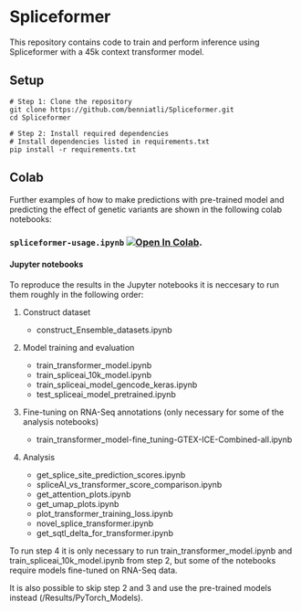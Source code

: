 # Spliceformer

This repository contains code to train and perform inference using Spliceformer with a 45k context transformer model.

## Setup

```shell
# Step 1: Clone the repository
git clone https://github.com/benniatli/Spliceformer.git
cd Spliceformer

# Step 2: Install required dependencies
# Install dependencies listed in requirements.txt
pip install -r requirements.txt
```

## Colab

Further examples of how to make predictions with pre-trained model and predicting the effect of genetic variants are shown in the following colab notebooks:

### `spliceformer-usage.ipynb` [![Open In Colab](https://colab.research.google.com/assets/colab-badge.svg)](https://colab.research.google.com/drive/15dPjh0OqFaGmBUdisxkFEkVeN4KyImt2?usp=sharing).

#### Jupyter notebooks
To reproduce the results in the Jupyter notebooks it is neccesary to run them roughly in the following order:

1. Construct dataset
    * construct_Ensemble_datasets.ipynb

2. Model training and evaluation
    * train_transformer_model.ipynb
    * train_spliceai_10k_model.ipynb
    * train_spliceai_model_gencode_keras.ipynb
    * test_spliceai_model_pretrained.ipynb
  
3. Fine-tuning on RNA-Seq annotations (only necessary for some of the analysis notebooks)
   * train_transformer_model-fine_tuning-GTEX-ICE-Combined-all.ipynb

4. Analysis
    * get_splice_site_prediction_scores.ipynb
    * spliceAI_vs_transformer_score_comparison.ipynb
    * get_attention_plots.ipynb
    * get_umap_plots.ipynb
    * plot_transformer_training_loss.ipynb
    * novel_splice_transformer.ipynb
    * get_sqtl_delta_for_transformer.ipynb

To run step 4 it is only necessary to run train_transformer_model.ipynb and train_spliceai_10k_model.ipynb from step 2, but some of the notebooks require models fine-tuned on RNA-Seq data.

It is also possible to skip step 2 and 3 and use the pre-trained models instead (/Results/PyTorch_Models).
